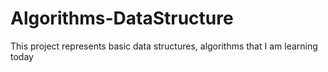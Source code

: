 # Algorithms-DataStructure
This project represents basic data structures, algorithms that I am learning today
